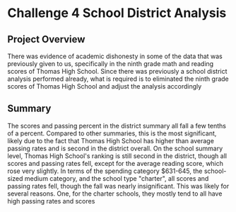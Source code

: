 # Challenge 4 School District Analysis
## Project Overview
There was evidence of academic dishonesty in some of the data that was previously given to us, specifically in the ninth grade math and reading scores of Thomas High School. Since there was previously a school district analysis performed already, what is required is to eliminated the ninth grade scores of Thomas High School and adjust the analysis accordingly
## Summary
The scores and passing percent in the district summary all fall a few tenths of a percent. Compared to other summaries, this is the most significant, likely due to the fact that Thomas High School has higher than average passing rates and is second in the district overall. On the school summary level, Thomas High School's ranking is still second in the district, though all scores and passing rates fell, except for the average reading score, which rose very slightly. In terms of the spending category $631-645, the school-sized medium category, and the school type "charter", all scores and passing rates fell, though the fall was nearly insignificant. This was likely for several reasons. One, for the charter schools, they mostly tend to all have high passing rates and scores
